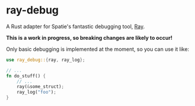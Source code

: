 # ray-debug

A Rust adapter for Spatie's fantastic debugging tool, [Ray](https://spatie.be/products/ray).

**This is a work in progress, so breaking changes are likely to occur!**

Only basic debugging is implemented at the moment, so you can use it like:

```rust
use ray_debug::{ray, ray_log};

// ...
fn do_stuff() {
    // ...
    ray(&some_struct);
    ray_log("foo");
}
```